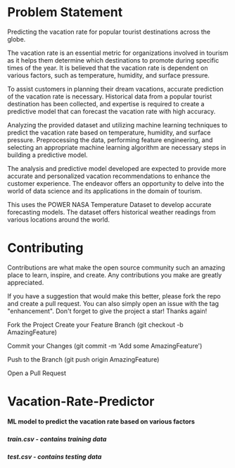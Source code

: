 # Problem Statement
Predicting the vacation rate for popular tourist destinations across the globe.

The vacation rate is an essential metric for organizations involved in tourism as it helps them determine which destinations to promote during specific times of the year. It is believed that the vacation rate is dependent on various factors, such as temperature, humidity, and surface pressure.

To assist customers in planning their dream vacations, accurate prediction of the vacation rate is necessary. Historical data from a popular tourist destination has been collected, and expertise is required to create a predictive model that can forecast the vacation rate with high accuracy.

Analyzing the provided dataset and utilizing machine learning techniques to predict the vacation rate based on temperature, humidity, and surface pressure. Preprocessing the data, performing feature engineering, and selecting an appropriate machine learning algorithm are necessary steps in building a predictive model.

The analysis and predictive model developed are expected to provide more accurate and personalized vacation recommendations to enhance the customer experience. The endeavor offers an opportunity to delve into the world of data science and its applications in the domain of tourism.

This uses the POWER NASA Temperature Dataset to develop accurate forecasting models. The dataset offers historical weather readings from various locations around the world.
# Contributing
Contributions are what make the open source community such an amazing place to learn, inspire, and create. Any contributions you make are greatly appreciated.

If you have a suggestion that would make this better, please fork the repo and create a pull request. You can also simply open an issue with the tag "enhancement". Don't forget to give the project a star! Thanks again!

Fork the Project
Create your Feature Branch (git checkout -b AmazingFeature)

Commit your Changes (git commit -m 'Add some AmazingFeature')

Push to the Branch (git push origin AmazingFeature)

Open a Pull Request

# Vacation-Rate-Predictor

#### ML model to predict the vacation rate based on various factors

### 
##### train.csv - contains training data
##### test.csv - contains testing data 
